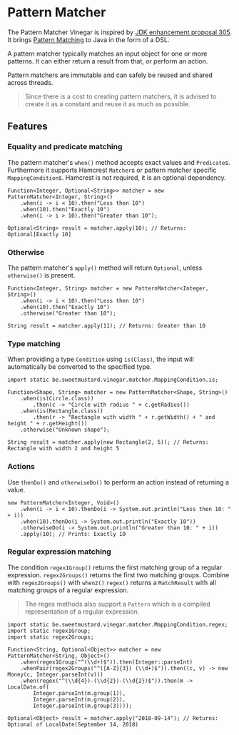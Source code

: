 # Pattern Matcher

The Pattern Matcher Vinegar is inspired by [JDK enhancement proposal 305](http://openjdk.java.net/jeps/305).
It brings [Pattern Matching](https://en.wikipedia.org/wiki/Pattern_matching) to Java in the form of a DSL.

A pattern matcher typically matches an input object for one or more patterns.
It can either return a result from that, or perform an action.

Pattern matchers are immutable and can safely be reused and shared across threads.

> Since there is a cost to creating pattern matchers, it is advised to create it as a constant and reuse it as much as possible.    
    
## Features

### Equality and predicate matching

The pattern matcher's `when()` method accepts exact values and `Predicate`s. 
Furthermore it supports Hamcrest `Matcher`s or pattern matcher specific `MappingCondition`s.
Hamcrest is not required, it is an optional dependency.

```
Function<Integer, Optional<String>> matcher = new PatternMatcher<Integer, String>()
    .when(i -> i < 10).then("Less then 10")
    .when(10).then("Exactly 10")
    .when(i -> i > 10).then("Greater than 10");
    
Optional<String> result = matcher.apply(10); // Returns: Optional[Exactly 10]
```

### Otherwise

The pattern matcher's `apply()` method will return `Optional`, unless `otherwise()` is present.

```
Function<Integer, String> matcher = new PatternMatcher<Integer, String>()
    .when(i -> i < 10).then("Less then 10")
    .when(10).then("Exactly 10")
    .otherwise("Greater than 10");
    
String result = matcher.apply(11); // Returns: Greater than 10
```

### Type matching

When providing a type `Condition` using `is(Class)`, the input will automatically be converted to the specified type.

```
import static be.sweetmustard.vinegar.matcher.MappingCondition.is;

Function<Shape, String> matcher = new PatternMatcher<Shape, String>()
    .when(is(Circle.class))
        .then(c -> "Circle with radius " + c.getRadius())
    .when(is(Rectangle.class))
        .then(r -> "Rectangle with width " + r.getWidth() + " and height " + r.getHeight())
    .otherwise("Unknown shape");

String result = matcher.apply(new Rectangle(2, 5)); // Returns: Rectangle with width 2 and height 5
```

### Actions

Use `thenDo()` and `otherwiseDo()` to perform an action instead of returning a value.

```
new PatternMatcher<Integer, Void>()
    .when(i -> i < 10).thenDo(i -> System.out.println("Less then 10: " + i))
    .when(10).thenDo(i -> System.out.println("Exactly 10"))
    .otherwiseDo(i -> System.out.println("Greater than 10: " + i))
    .apply(10); // Prints: Exactly 10
```

### Regular expression matching

The condition `regex1Group()` returns the first matching group of a regular expression.
`regex2Groups()` returns the first two matching groups. Combine with `regex2Groups()` with `when2()`
`regex()` returns a `MatchResult` with all matching groups of a regular expression.

> The regex methods also support a `Pattern` which is a compiled representation of a regular expression.
```
import static be.sweetmustard.vinegar.matcher.MappingCondition.regex;
import static regex1Group;
import static regex2Groups;

Function<String, Optional<Object>> matcher = new PatternMatcher<String, Object>()
    .when(regex1Group("^(\\d+)$")).then(Integer::parseInt)
    .whenPair(regex2Groups("^([A-Z]{3}) (\\d+)$")).then((c, v) -> new Money(c, Integer.parseInt(v)))
    .when(regex("^(\\d{4})-(\\d{2})-(\\d{2})$")).then(m -> LocalDate.of(
        Integer.parseInt(m.group(1)), 
        Integer.parseInt(m.group(2)),
        Integer.parseInt(m.group(3))));
        
Optional<Object> result = matcher.apply("2018-09-14"); // Returns: Optional of LocalDate(September 14, 2018)
```